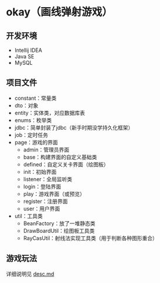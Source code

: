 # okay（画线弹射游戏）
## 开发环境
- Intellij IDEA
- Java SE
- MySQL

## 项目文件
- constant：常量类
- dto：对象
- entity：实体类，对应数据库表
- enums：枚举类
- jdbc：简单封装了jdbc（新手时期没学持久化框架）
- job：定时任务
- page：游戏的界面
    - admin：管理员界面
    - base：构建界面的自定义基础类
    - defined：自定义关卡界面（绘图板）
    - init：初始界面
    - listener：全局监听类
    - login：登陆界面
    - play：游戏界面（或预览）
    - register：注册界面
    - user：用户界面
- util：工具类
  - BeanFactory：放了一堆静态类
  - DrawBoardUtil：绘图板工具类
  - RayCasUtil：射线法实现工具类（用于判断各种图形重合）

## 游戏玩法
详细说明见 [desc.md](https://github.com/xuyj1111/game/blob/master/okay/src/main/resources/file/desc.md)
